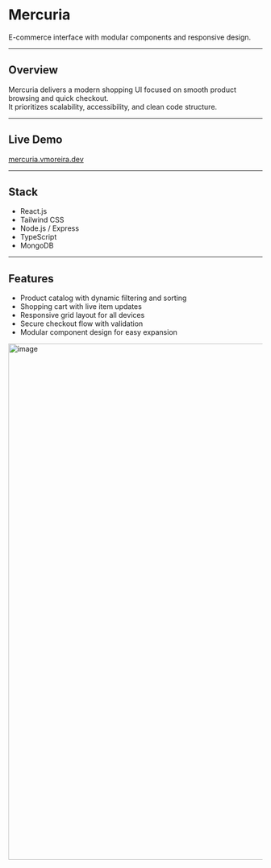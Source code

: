 # Mercuria

E-commerce interface with modular components and responsive design.

---

## Overview

Mercuria delivers a modern shopping UI focused on smooth product browsing and quick checkout.  
It prioritizes scalability, accessibility, and clean code structure.

---

## Live Demo

[mercuria.vmoreira.dev](https://mercuria.vmoreira.dev)

---

## Stack

- React.js  
- Tailwind CSS  
- Node.js / Express  
- TypeScript  
- MongoDB  

---

## Features

- Product catalog with dynamic filtering and sorting  
- Shopping cart with live item updates  
- Responsive grid layout for all devices  
- Secure checkout flow with validation  
- Modular component design for easy expansion
<img width="1536" height="1024" alt="image" src="https://github.com/user-attachments/assets/945c54b1-05e4-4449-8e7b-12015c86b38d" />
